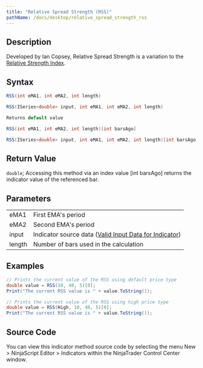 ```yaml
---
title: "Relative Spread Strength (RSS)"
pathName: /docs/desktop/relative_spread_strength_rss
---
```


## Description

Developed by Ian Copsey, Relative Spread Strength is a variation to the [Relative Strength Index](/docs/desktop/relative_strength_index_rsi).

## Syntax

```csharp
RSS(int eMA1, int eMA2, int length)

RSS(ISeries<double> input, int eMA1, int eMA2, int length)

Returns default value

RSS(int eMA1, int eMA2, int length)[int barsAgo]

RSS(ISeries<double> input, int eMA1, int eMA2, int length)[int barsAgo]
```

## Return Value

`double`; Accessing this method via an index value [int barsAgo] returns the indicator value of the referenced bar.

## Parameters

|  |  |
| --- | --- |
| eMA1 | First EMA's period |
| eMA2 | Second EMA's period |
| input | Indicator source data ([Valid Input Data for Indicator](/docs/desktop/valid_input_data_for_indicator)) |
| length | Number of bars used in the calculation |

## Examples

```csharp
// Prints the current value of the RSS using default price type
double value = RSS(10, 40, 5)[0];
Print("The current RSS value is " + value.ToString());

// Prints the current value of the RSS using high price type
double value = RSS(High, 10, 40, 5)[0];
Print("The current RSS value is " + value.ToString());
```

## Source Code

You can view this indicator method source code by selecting the menu New > NinjaScript Editor > Indicators within the NinjaTrader Control Center window.

